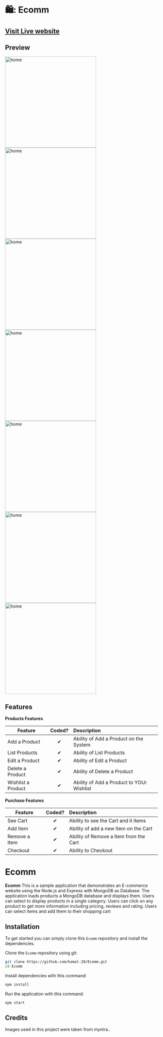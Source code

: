 
# 🛍️: Ecomm
## [Visit Live website](https://ecomm-20.herokuapp.com)

## Preview
<img src="https://res.cloudinary.com/dsys26psh/image/upload/v1621157061/WhatsApp_Image_2021-05-16_at_14.48.49_emdj6d.jpg" alt="home" width="300" />     <img src="https://res.cloudinary.com/dsys26psh/image/upload/v1621157793/WhatsApp_Image_2021-05-16_at_14.48.50_sacfsd.jpg" alt="home" width="300" />     <img src="https://res.cloudinary.com/dsys26psh/image/upload/v1621157793/WhatsApp_Image_2021-05-16_at_14.48.50_1_q3jakl.jpg" alt="home" width="300" />     <img src="https://res.cloudinary.com/dsys26psh/image/upload/v1621157792/WhatsApp_Image_2021-05-16_at_14.48.51_ayv8wz.jpg" alt="home" width="300" />     <img src="https://res.cloudinary.com/dsys26psh/image/upload/v1621157792/WhatsApp_Image_2021-05-16_at_14.48.52_xucmsf.jpg" alt="home" width="300" />     <img src="https://res.cloudinary.com/dsys26psh/image/upload/v1621157792/WhatsApp_Image_2021-05-16_at_14.51.09_feywap.jpg" alt="home" width="300" />     <img src="https://res.cloudinary.com/dsys26psh/image/upload/v1621157792/WhatsApp_Image_2021-05-16_at_14.48.52_1_xhvruj.jpg" alt="home" width="300" />


## Features

<b>Products Features</b>

| Feature  |  Coded?       | Description  |
|----------|:-------------:|:-------------|
| Add a Product | &#10004; | Ability of Add a Product on the System |
| List Products | &#10004; | Ability of List Products |
| Edit a Product | &#10004; | Ability of Edit a Product |
| Delete a Product | &#10004; | Ability of Delete a Product |
| Wishlist a Product | &#10004; | Ability of Add a Product to YOUr Wishlist |

<b>Purchase Features</b>

| Feature  |  Coded?       | Description  |
|----------|:-------------:|:-------------|
| See Cart | &#10004; | Ability to see the Cart and it items |
| Add Item | &#10004; | Ability of add a new Item on the Cart |
| Remove a Item | &#10004; | Ability of Remove a Item from the Cart |
| Checkout | &#10004; | Ability to Checkout |

# Ecomm

**Ecomm** This is a sample application that demonstrates an E-commerce website using the Node.js and Express with MongoDB as Database. The application loads 
products a MongoDB database and displays them. Users can select to display products in a single category. Users can 
click on any product to get more information including pricing, reviews and rating. Users can select items and 
add them to their shopping cart

## Installation

To get started  you can simply clone this `Ecomm` repository and install the dependencies.

Clone the `Ecomm` repository using git:

```bash
git clone https://github.com/kamal-20/Ecomm.git
cd Ecomm
```

Install dependencies with this command:
```bash
npm install
```

Run the application with this command:
```bash
npm start
```



## Credits
Images used in this project were taken from myntra..
